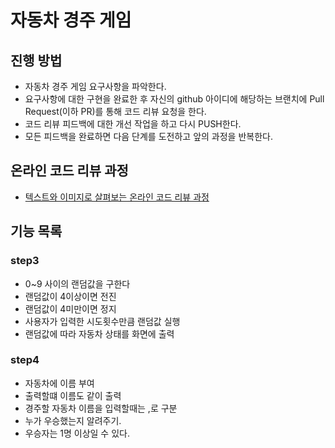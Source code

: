 # 자동차 경주 게임
## 진행 방법
* 자동차 경주 게임 요구사항을 파악한다.
* 요구사항에 대한 구현을 완료한 후 자신의 github 아이디에 해당하는 브랜치에 Pull Request(이하 PR)를 통해 코드 리뷰 요청을 한다.
* 코드 리뷰 피드백에 대한 개선 작업을 하고 다시 PUSH한다.
* 모든 피드백을 완료하면 다음 단계를 도전하고 앞의 과정을 반복한다.

## 온라인 코드 리뷰 과정
* [텍스트와 이미지로 살펴보는 온라인 코드 리뷰 과정](https://github.com/next-step/nextstep-docs/tree/master/codereview)

## 기능 목록
### step3
* 0~9 사이의 랜덤값을 구한다
* 랜덤값이 4이상이면 전진
* 랜덤값이 4미만이면 정지
* 사용자가 입력한 시도횟수만큼 랜덤값 실행
* 랜덤값에 따라 자동차 상태를 화면에 출력

### step4
* 자동차에 이름 부여
* 출력할떄 이름도 같이 출력
* 경주할 자동차 이름을 입력할때는 ,로 구분
* 누가 우승했는지 알려주기.
* 우승자는 1명 이상일 수 있다.
